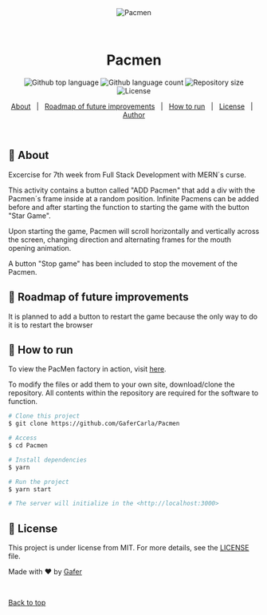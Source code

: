 <div align="center" id="top"> 
  <img src="./.github/app.gif" alt="Pacmen" />

  &#xa0;

  <!-- <a href="https://Pacmen.netlify.app">Demo</a> -->
</div>

<h1 align="center">Pacmen</h1>

<p align="center">
  <img alt="Github top language" src="https://img.shields.io/github/languages/top/GaferCarla/Pacmen?color=56BEB8">

  <img alt="Github language count" src="https://img.shields.io/github/languages/count/GaferCarla/Pacmen?color=56BEB8">

  <img alt="Repository size" src="https://img.shields.io/github/repo-size/GaferCarla/Pacmen?color=56BEB8">

  <img alt="License" src="https://img.shields.io/github/license/GaferCarla/Pacmen?color=56BEB8">

  <!-- <img alt="Github issues" src="https://img.shields.io/github/issues/GaferCarla/Pacmen?color=56BEB8" /> -->

  <!-- <img alt="Github forks" src="https://img.shields.io/github/forks/GaferCarla/Pacmen?color=56BEB8" /> -->

  <!-- <img alt="Github stars" src="https://img.shields.io/github/stars/GaferCarla/Pacmen?color=56BEB8" /> -->
</p>

<!-- Status -->

<!-- <h4 align="center"> 
	🚧  Pacmen 🚀 Under construction...  🚧
</h4> 

<hr> -->

<p align="center">
  <a href="#dart-about">About</a> &#xa0; | &#xa0; 
  <a href="#rocket-Roadmap">Roadmap of future improvements</a> &#xa0; | &#xa0;
  <a href="#checkered_flag-starting">How to run</a> &#xa0; | &#xa0;
  <a href="#memo-license">License</a> &#xa0; | &#xa0;
  <a href="https://github.com/GaferCarla" target="_blank">Author</a>
</p>

<br>

## :dart: About ##

Excercise for 7th week from Full Stack Development with MERN´s curse.

This activity contains a button called "ADD Pacmen" that add a div with the Pacmen´s frame inside at a random position. Infinite Pacmens can be added before and after starting the function to starting the game with the button "Star Game".

Upon starting the game, Pacmen will scroll horizontally and vertically across the screen, changing direction and alternating frames for the mouth opening animation.

A button "Stop game" has been included to stop the movement of the Pacmen.





## :rocket: Roadmap of future improvements ##

It is planned to add a button to restart the game because the only way to do it is to restart the browser


## :checkered_flag: How to run ##


To view the PacMen factory in action, visit <a href="https://gafercarla.github.io/Pacmen/">here<a>.


To modify the files or add them to your own site, download/clone the repository. All contents within the repository are required for the software to function.


```bash
# Clone this project
$ git clone https://github.com/GaferCarla/Pacmen

# Access
$ cd Pacmen

# Install dependencies
$ yarn

# Run the project
$ yarn start

# The server will initialize in the <http://localhost:3000>
```

## :memo: License ##

This project is under license from MIT. For more details, see the [LICENSE](LICENSE.md) file.


Made with :heart: by <a href="https://github.com/GaferCarla" target="_blank">Gafer</a>

&#xa0;

<a href="#top">Back to top</a>
